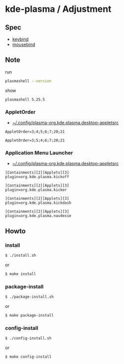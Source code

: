 
# kde-plasma / Adjustment


## Spec

* [keybind](spec-keybind.md)
* [mousebind](spec-mousebind.md)


## Note

run

``` sh
plasmashell --version
```

show

```
plasmashell 5.25.5
```

### AppletOrder

* [~/.config/plasma-org.kde.plasma.desktop-appletsrc](config/kde-plasma-desktop/skel/.config/plasma-org.kde.plasma.desktop-appletsrc#L113)


```
AppletOrder=3;4;5;6;7;20;21
```


```
AppletOrder=3;5;4;6;7;20;21
```

### Application Menu Launcher

* [~/.config/plasma-org.kde.plasma.desktop-appletsrc](config/kde-plasma-desktop/skel/.config/plasma-org.kde.plasma.desktop-appletsrc#L50)

```
[Containments][2][Applets][3]
plugin=org.kde.plasma.kickoff
```

```
[Containments][2][Applets][3]
plugin=org.kde.plasma.kicker
```

```
[Containments][2][Applets][3]
plugin=org.kde.plasma.kickdash
```

```
[Containments][2][Applets][3]
plugin=org.kde.plasma.navdexie
```


## Howto


### install

``` sh
$ ./install.sh
```

or

``` sh
$ make install
```


### package-install

``` sh
$ ./package-install.sh
```

or

``` sh
$ make package-install
```


### config-install

``` sh
$ ./config-install.sh
```

or

``` sh
$ make config-install
```
